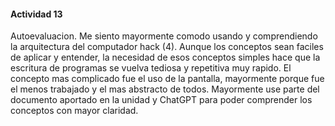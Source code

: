 #### Actividad 13

Autoevaluacion.
Me siento mayormente comodo usando y comprendiendo la arquitectura del computador hack (4).
Aunque los conceptos sean faciles de aplicar y entender, la necesidad de esos conceptos simples hace que la escritura de programas se vuelva tediosa y repetitiva muy rapido.
El concepto mas complicado fue el uso de la pantalla, mayormente porque fue el menos trabajado y el mas abstracto de todos.
Mayormente use parte del documento aportado en la unidad y ChatGPT para poder comprender los conceptos con mayor claridad.
